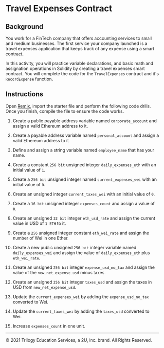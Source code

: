 # Travel Expenses Contract

## Background

You work for a FinTech company that offers accounting services to small and medium businesses. The first service your company launched is a travel expenses application that keeps track of any expense using a smart contract.

In this activity, you will practice variable declarations, and basic math and assignation operations in Solidity by creating a travel expenses smart contract. You will complete the code for the `TravelExpenses` contract and it's `RecordExpense` function.

## Instructions

Open [Remix](http://remix.ethereum.org/), import the starter file and perform the following code drills. Once you finish, compile the file to ensure the code works.

1. Create a public payable address variable named `corporate_account` and assign a valid Ethereum address to it.

2. Create a payable address variable named `personal_account` and assign a valid Ethereum address to it

3. Define and assign a string variable named `employee_name` that has your name.

4. Create a constant `256 bit` unsigned integer `daily_expenses_eth` with an initial value of `1`.

5. Create a `256 bit` unsigned integer named `current_expenses_wei` with an initial value of `0`.

6. Create an unsigned integer `current_taxes_wei` with an initial value of `0`.

7. Create a `16 bit` unsigned integer `expenses_count` and assign a value of `0`.

8. Create an unsigned `32 bit` integer `eth_usd_rate` and assign the current value in USD of `1 ETH` to it.

9. Create a `256` unsigned integer constant `eth_wei_rate` and assign the number of Wei in one Ether.

10. Create a new public unsigned `256 bit` integer variable named `daily_expenses_wei` and assign the value of `daily_expenses_eth` plus `eth_wei_rate`.

11. Create an unsigned `256 bit` integer `expense_usd_no_tax` and assign the value of the `new_net_expense_usd` minus taxes.

12. Create an unsigned `256 bit` integer `taxes_usd` and assign the taxes in USD from `new_net_expense_usd`.

13. Update the `current_expenses_wei` by adding the `expense_usd_no_tax` converted to Wei.

14. Update the `current_taxes_wei` by adding the `taxes_usd` converted to Wei.

15. Increase `expenses_count` in one unit.

---
© 2021 Trilogy Education Services, a 2U, Inc. brand. All Rights Reserved.
